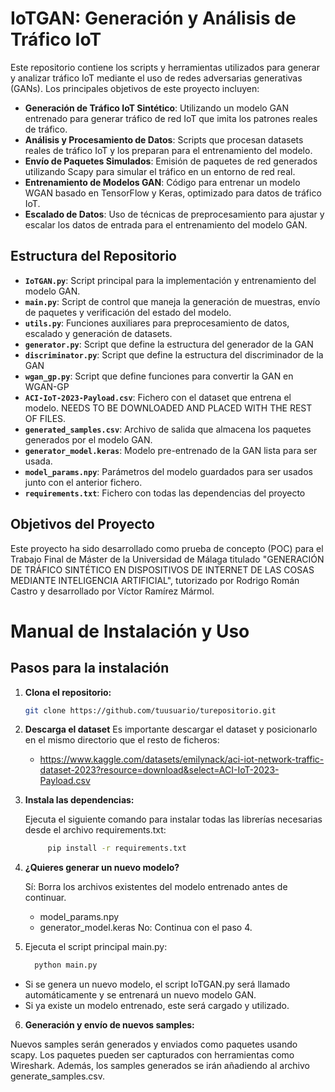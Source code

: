 # IoTGAN: Generación y Análisis de Tráfico IoT

Este repositorio contiene los scripts y herramientas utilizados para generar y analizar tráfico IoT mediante el uso de redes adversarias generativas (GANs). Los principales objetivos de este proyecto incluyen:

- **Generación de Tráfico IoT Sintético**: Utilizando un modelo GAN entrenado para generar tráfico de red IoT que imita los patrones reales de tráfico.
- **Análisis y Procesamiento de Datos**: Scripts que procesan datasets reales de tráfico IoT y los preparan para el entrenamiento del modelo.
- **Envío de Paquetes Simulados**: Emisión de paquetes de red generados utilizando Scapy para simular el tráfico en un entorno de red real.
- **Entrenamiento de Modelos GAN**: Código para entrenar un modelo WGAN basado en TensorFlow y Keras, optimizado para datos de tráfico IoT.
- **Escalado de Datos**: Uso de técnicas de preprocesamiento para ajustar y escalar los datos de entrada para el entrenamiento del modelo GAN.

## Estructura del Repositorio

- **`IoTGAN.py`**: Script principal para la implementación y entrenamiento del modelo GAN.
- **`main.py`**: Script de control que maneja la generación de muestras, envío de paquetes y verificación del estado del modelo.
- **`utils.py`**: Funciones auxiliares para preprocesamiento de datos, escalado y generación de datasets.
- **`generator.py`**: Script que define la estructura del generador de la GAN
- **`discriminator.py`**: Script que define la estructura del discriminador de la GAN
- **`wgan_gp.py`**: Script que define funciones para convertir la GAN en WGAN-GP
- **`ACI-IoT-2023-Payload.csv`**: Fichero con el dataset que entrena el modelo. NEEDS TO BE DOWNLOADED AND PLACED WITH THE REST OF FILES.
- **`generated_samples.csv`**: Archivo de salida que almacena los paquetes generados por el modelo GAN.
- **`generator_model.keras`**: Modelo pre-entrenado de la GAN lista para ser usada.
- **`model_params.npy`**: Parámetros del modelo guardados para ser usados junto con el anterior fichero.
- **`requirements.txt`**: Fichero con todas las dependencias del proyecto

## Objetivos del Proyecto

Este proyecto ha sido desarrollado como prueba de concepto (POC) para el Trabajo Final de Máster de la Universidad de Málaga titulado "GENERACIÓN DE TRÁFICO SINTÉTICO EN DISPOSITIVOS DE INTERNET DE LAS COSAS MEDIANTE INTELIGENCIA ARTIFICIAL", tutorizado por Rodrigo Román Castro y desarrollado por Víctor Ramírez Mármol.

# Manual de Instalación y Uso

## Pasos para la instalación

1. **Clona el repositorio:**

    ```bash
   git clone https://github.com/tuusuario/turepositorio.git

2. **Descarga el dataset**
   Es importante descargar el dataset y posicionarlo en el mismo directorio que el resto de ficheros:
   -    https://www.kaggle.com/datasets/emilynack/aci-iot-network-traffic-dataset-2023?resource=download&select=ACI-IoT-2023-Payload.csv
4. **Instala las dependencias:**

    Ejecuta el siguiente comando para instalar todas las librerías necesarias desde el archivo requirements.txt:

   ```bash
        pip install -r requirements.txt
5. **¿Quieres generar un nuevo modelo?**

    Sí: Borra los archivos existentes del modelo entrenado antes de continuar.
      - model_params.npy
      - generator_model.keras
    No: Continua con el paso 4.

6. Ejecuta el script principal main.py:
    ```bash
      python main.py
 - Si se genera un nuevo modelo, el script IoTGAN.py será llamado automáticamente y se entrenará un nuevo modelo GAN.
 - Si ya existe un modelo entrenado, este será cargado y utilizado.
   
6. **Generación y envío de nuevos samples:**

Nuevos samples serán generados y enviados como paquetes usando scapy. Los paquetes pueden ser capturados con herramientas como Wireshark. Además, los samples generados se irán añadiendo al archivo generate_samples.csv.
